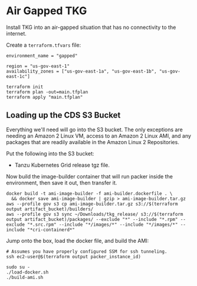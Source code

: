 # Air Gapped TKG

Install TKG into an air-gapped situation that has no connectivity to the internet.

Create a `terraform.tfvars` file:
```
environment_name = "gapped"

region = "us-gov-east-1"
availability_zones = ["us-gov-east-1a", "us-gov-east-1b", "us-gov-east-1c"]
```

```shell
terraform init
terraform plan -out=main.tfplan
terraform apply "main.tfplan"
```

## Loading up the CDS S3 Bucket

Everything we'll need will go into the S3 bucket.  The only exceptions are needing an Amazon 2 Linux VM, access to an Amazon 2 Linux AMI, and any packages that are readily available in the Amazon Linux 2 Repositories.

Put the following into the S3 bucket:
 * Tanzu Kubernetes Grid release tgz file.

Now build the image-builder container that will run packer inside the environment, then save it out, then transfer it.

```shell
docker build -t ami-image-builder -f ami-builder.dockerfile . \
  && docker save ami-image-builder | gzip > ami-image-builder.tar.gz
aws --profile gov s3 cp ami-image-builder.tar.gz s3://$(terraform output artifact_bucket)/builders/
aws --profile gov s3 sync ~/Downloads/tkg_release/ s3://$(terraform output artifact_bucket)/packages/ --exclude "*" --include "*.rpm" --exclude "*.src.rpm" --include "*/images/*" --include "*/images/*" --include "*cri-containerd*"
```


Jump onto the box, load the docker file, and build the AMI:

```shell
# Assumes you have properly configured SSM for ssh tunneling.
ssh ec2-user@$(terraform output packer_instance_id)
```

```shell
sudo su -
./load-docker.sh
./build-ami.sh
```